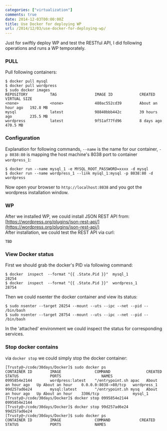 ```yaml
---
categories: ["virtualization"]
comments: true
date: 2014-12-03T00:00:00Z
title: Use Docker for deploying WP
url: /2014/12/03/use-docker-for-deploying-wp/
---
```


Just for swiftly deploy WP and test the RESTful API, I did following operations and runs a WP temporately.    
### PULL
Pull following containers:    

```
$ docker pull mysql
$ docker pull wordpress
$ sudo docker images
REPOSITORY          TAG                 IMAGE ID            CREATED             VIRTUAL SIZE
<none>              <none>              480ac552cd39        About an hour ago   192.8 MB
mysql               latest              98840bbb442c        39 hours ago        235.5 MB
wordpress           latest              9f51af77fd96        8 days ago          470.5 MB

```
### Configuration
Explanation for following commands, `--name` is the name for our container, `-p 8038:80` is mapping the host machine's 8038 port to container `wordpress_1`:    

```
$ docker run --name mysql_1 -e MYSQL_ROOT_PASSWORD=xxxx -d mysql
$ docker run --name wordpress_1 --link mysql_1:mysql -p 8038:80 -d wordpress

```
Now open your browser to `http://localhost:8038` and you got the wordpress installation window.   
### WP
After we installed WP, we could install JSON REST API from:    
[https://wordpress.org/plugins/json-rest-api/](https://wordpress.org/plugins/json-rest-api/)    
After installation, we could test the REST API via curl:    

```
TBD

```

### View Docker status
First we should grab the docker's PID via following command:    

```
$ docker  inspect  --format "{{ .State.Pid }}"  mysql_1 
28254
$ docker  inspect  --format "{{ .State.Pid }}"  wordpress_1
28754

```
Then we could nsenter the docker container and view its status:    

```
$ sudo nsenter --target 28254 --mount --uts --ipc --net --pid -- /bin/bash
$ sudo nsenter --target 28754 --mount --uts --ipc --net --pid -- /bin/bash

```
In the 'attached' environment we could inspect the status for corresponding services.   
### Stop docker contains
via `docker stop` we could simply stop the docker container:     

```
[Trusty@~/code/30days/Docker]$ sudo docker ps
CONTAINER ID        IMAGE               COMMAND                CREATED             STATUS              PORTS                  NAMES
0995854e2144        wordpress:latest    "/entrypoint.sh apac   About an hour ago   Up About an hour    0.0.0.0:8038->80/tcp   wordpress_1         
99d257ad6e24        mysql:latest        "/entrypoint.sh mysq   About an hour ago   Up About an hour    3306/tcp               mysql_1             
[Trusty@~/code/30days/Docker]$ docker stop 0995854e2144
0995854e2144
[Trusty@~/code/30days/Docker]$ docker stop 99d257ad6e24
99d257ad6e24
[Trusty@~/code/30days/Docker]$ sudo docker ps
CONTAINER ID        IMAGE               COMMAND             CREATED             STATUS              PORTS               NAMES

```

